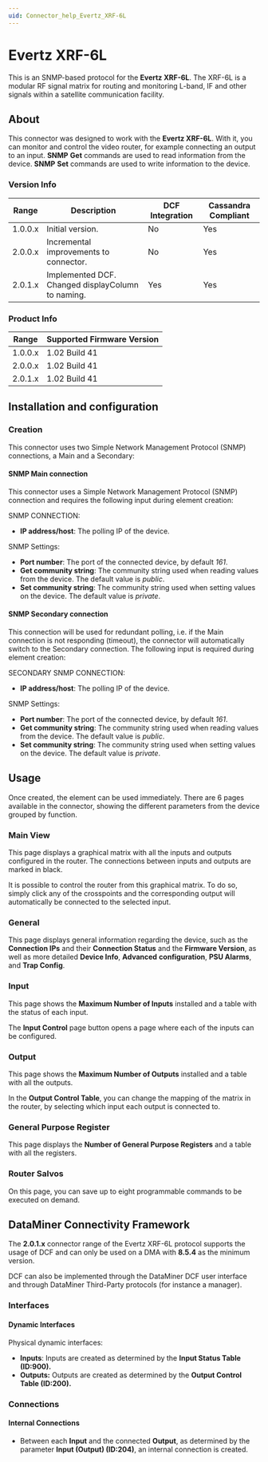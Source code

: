 ```yaml
---
uid: Connector_help_Evertz_XRF-6L
---
```


# Evertz XRF-6L

This is an SNMP-based protocol for the **Evertz XRF-6L**. The XRF-6L is a modular RF signal matrix for routing and monitoring L-band, IF and other signals within a satellite communication facility.

## About

This connector was designed to work with the **Evertz XRF-6L**. With it, you can monitor and control the video router, for example connecting an output to an input. **SNMP** **Get** commands are used to read information from the device. **SNMP** **Set** commands are used to write information to the device.

### Version Info

| **Range** | **Description**                                   | **DCF Integration** | **Cassandra Compliant** |
|------------------|---------------------------------------------------|---------------------|-------------------------|
| 1.0.0.x          | Initial version.                                  | No                  | Yes                     |
| 2.0.0.x          | Incremental improvements to connector.            | No                  | Yes                     |
| 2.0.1.x          | Implemented DCF. Changed displayColumn to naming. | Yes                 | Yes                     |

### Product Info

| Range | Supported Firmware Version |
|------------------|-----------------------------|
| 1.0.0.x          | 1.02 Build 41               |
| 2.0.0.x          | 1.02 Build 41               |
| 2.0.1.x          | 1.02 Build 41               |

## Installation and configuration

### Creation

This connector uses two Simple Network Management Protocol (SNMP) connections, a Main and a Secondary:

#### SNMP Main connection

This connector uses a Simple Network Management Protocol (SNMP) connection and requires the following input during element creation:

SNMP CONNECTION:

- **IP address/host**: The polling IP of the device.

SNMP Settings:

- **Port number**: The port of the connected device, by default *161*.
- **Get community string**: The community string used when reading values from the device. The default value is *public*.
- **Set community string**: The community string used when setting values on the device. The default value is *private*.

#### SNMP Secondary connection

This connection will be used for redundant polling, i.e. if the Main connection is not responding (timeout), the connector will automatically switch to the Secondary connection. The following input is required during element creation:

SECONDARY SNMP CONNECTION:

- **IP address/host**: The polling IP of the device.

SNMP Settings:

- **Port number**: The port of the connected device, by default *161*.
- **Get community string**: The community string used when reading values from the device. The default value is *public*.
- **Set community string**: The community string used when setting values on the device. The default value is *private*.

## Usage

Once created, the element can be used immediately. There are 6 pages available in the connector, showing the different parameters from the device grouped by function.

### Main View

This page displays a graphical matrix with all the inputs and outputs configured in the router. The connections between inputs and outputs are marked in black.

It is possible to control the router from this graphical matrix. To do so, simply click any of the crosspoints and the corresponding output will automatically be connected to the selected input.

### General

This page displays general information regarding the device, such as the **Connection IPs** and their **Connection Status** and the **Firmware Version**, as well as more detailed **Device Info**, **Advanced** **configuration**, **PSU Alarms**, and **Trap Config**.

### Input

This page shows the **Maximum Number of Inputs** installed and a table with the status of each input.

The **Input Control** page button opens a page where each of the inputs can be configured.

### Output

This page shows the **Maximum Number of Outputs** installed and a table with all the outputs.

In the **Output Control Table**, you can change the mapping of the matrix in the router, by selecting which input each output is connected to.

### General Purpose Register

This page displays the **Number of General Purpose Registers** and a table with all the registers.

### Router Salvos

On this page, you can save up to eight programmable commands to be executed on demand.

## DataMiner Connectivity Framework

The **2.0.1.x** connector range of the Evertz XRF-6L protocol supports the usage of DCF and can only be used on a DMA with **8.5.4** as the minimum version.

DCF can also be implemented through the DataMiner DCF user interface and through DataMiner Third-Party protocols (for instance a manager).

### Interfaces

#### Dynamic Interfaces

Physical dynamic interfaces:

- **Inputs**: Inputs are created as determined by the **Input Status Table (ID:900).**
- **Outputs:** Outputs are created as determined by the **Output Control Table (ID:200).**

### Connections

#### Internal Connections

- Between each **Input** and the connected **Output**, as determined by the parameter **Input (Output) (ID:204)**, an internal connection is created.

